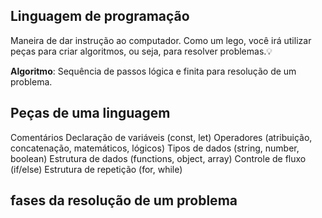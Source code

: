 ## Linguagem de programação 

Maneira de dar instrução ao computador.
Como um lego, você irá utilizar peças para criar algoritmos, ou seja, para resolver problemas.💡

**Algoritmo**: Sequência de passos lógica e finita para resolução de um problema.

## Peças de uma linguagem 

Comentários 
Declaração de variáveis (const, let)
Operadores (atribuição, concatenação, matemáticos, lógicos)
Tipos de dados (string, number, boolean)
Estrutura de dados (functions, object, array)
Controle de fluxo (if/else)
Estrutura de repetição (for, while)


## fases da resolução de um problema 